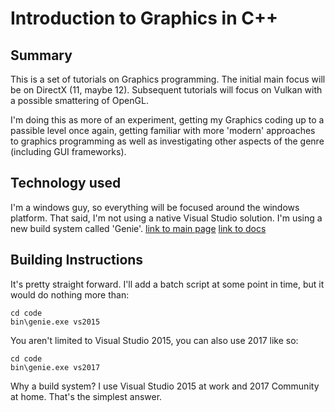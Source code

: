 # Introduction to Graphics in C++

## Summary

This is a set of tutorials on Graphics programming. The initial main focus will be on DirectX (11, maybe 12).
Subsequent tutorials will focus on Vulkan with a possible smattering of OpenGL.

I'm doing this as more of an experiment, getting my Graphics coding up to a passible level once again,
getting familiar with more 'modern' approaches to graphics programming as well as investigating other aspects
of the genre (including GUI frameworks).

## Technology used

I'm a windows guy, so everything will be focused around the windows platform. That said, I'm not using a native
Visual Studio solution. I'm using a new build system called 'Genie'.
[link to main page](https://github.com/bkaradzic/GENie)
[link to docs](https://github.com/bkaradzic/genie/blob/master/docs/scripting-reference.md#scripting-reference)

## Building Instructions

It's pretty straight forward. I'll add a batch script at some point in time, but it would do nothing more than:

```
cd code
bin\genie.exe vs2015
```

You aren't limited to Visual Studio 2015, you can also use 2017 like so:
```
cd code
bin\genie.exe vs2017
```

Why a build system? I use Visual Studio 2015 at work and 2017 Community at home. That's the simplest answer.
